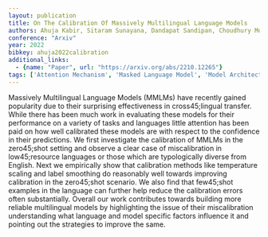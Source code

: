 ```yaml
---
layout: publication
title: On The Calibration Of Massively Multilingual Language Models
authors: Ahuja Kabir, Sitaram Sunayana, Dandapat Sandipan, Choudhury Monojit
conference: "Arxiv"
year: 2022
bibkey: ahuja2022calibration
additional_links:
  - {name: "Paper", url: "https://arxiv.org/abs/2210.12265"}
tags: ['Attention Mechanism', 'Masked Language Model', 'Model Architecture', 'Pretraining Methods']
---
```

Massively Multilingual Language Models (MMLMs) have recently gained popularity due to their surprising effectiveness in cross45;lingual transfer. While there has been much work in evaluating these models for their performance on a variety of tasks and languages little attention has been paid on how well calibrated these models are with respect to the confidence in their predictions. We first investigate the calibration of MMLMs in the zero45;shot setting and observe a clear case of miscalibration in low45;resource languages or those which are typologically diverse from English. Next we empirically show that calibration methods like temperature scaling and label smoothing do reasonably well towards improving calibration in the zero45;shot scenario. We also find that few45;shot examples in the language can further help reduce the calibration errors often substantially. Overall our work contributes towards building more reliable multilingual models by highlighting the issue of their miscalibration understanding what language and model specific factors influence it and pointing out the strategies to improve the same.
